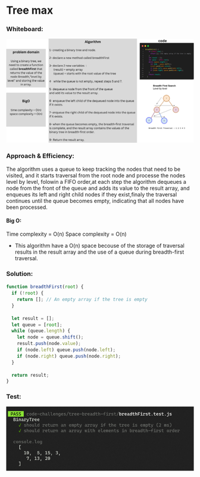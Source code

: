 # Tree max

### Whiteboard:

![wh](wh.png)

### Approach & Efficiency:

The algorithm uses a queue to keep tracking the nodes that need to be visited, and it starts traversal from the root node and processe the nodes level by level, folowin a FIFO order,at each step the algorithm dequeues a node from the front of the queue and adds its value to the result array, and enqueues its left and right child nodes if they exist,finaly the traversal continues until the queue becomes empty, indicating that all nodes have been processed.

#### Big O:

Time complexity = O(n)
Space complexity = O(n)
- This algorithm have a O(n) space becouse of the storage of traversal results in the result array and the use of a queue during breadth-first traversal.

### Solution:

```javascript
function breadthFirst(root) {
  if (!root) {
    return []; // An empty array if the tree is empty
  }

  let result = [];
  let queue = [root];
  while (queue.length) {
    let node = queue.shift();
    result.push(node.value);
    if (node.left) queue.push(node.left);
    if (node.right) queue.push(node.right);
  }

  return result;
}
```

### Test:

![test](image.png)
